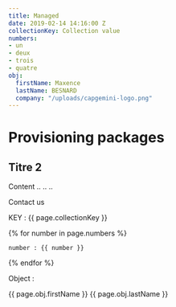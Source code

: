 ```yaml
---
title: Managed
date: 2019-02-14 14:16:00 Z
collectionKey: Collection value
numbers:
- un
- deux
- trois
- quatre
obj:
  firstName: Maxence
  lastName: BESNARD
  company: "/uploads/capgemini-logo.png"
---
```


# Provisioning packages

## Titre 2

Content ..
..
..

Contact us

KEY : {{ page.collectionKey }}

{% for number in page.numbers %}

    number : {{ number }}

{% endfor %}

Object :

{{ page.obj.firstName }} {{ page.obj.lastName }}